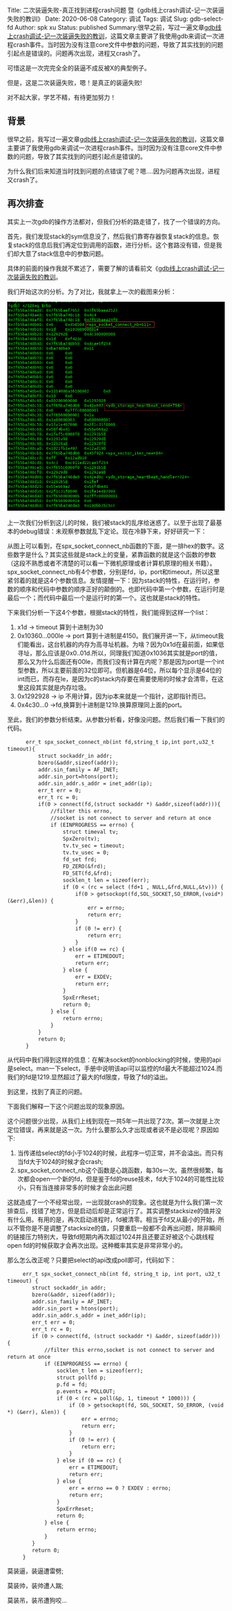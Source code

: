 Title: 二次装逼失败-真正找到进程crash问题 暨《gdb线上crash调试-记一次装逼失败的教训》
Date: 2020-06-08
Category: 调试
Tags: 调试
Slug: gdb-select-fd
Author: spk xu
Status: published
Summary:很早之前，写过一遍文章[gdb线上crash调试-记一次装逼失败的教训]({filename}../gdb-stacksize/2017-06-27-gdb-stacksize.md)，这篇文章主要讲了我使用gdb来调试一次进程crash事件。当时因为没有注意core文件中参数的问题，导致了其实找到的问题引起点是错误的。问题再次出现，进程又crash了。

可惜这是一次完完全全的装逼不成反被X的典型例子。

但是，这是二次装逼失败，嗯！是真正的装逼失败!

对不起大家，学艺不精，有待更加努力！ 

## 背景
很早之前，我写过一遍文章[gdb线上crash调试-记一次装逼失败的教训]({filename}../gdb-stacksize/2017-06-27-gdb-stacksize.md)，这篇文章主要讲了我使用gdb来调试一次进程crash事件。当时因为没有注意core文件中参数的问题，导致了其实找到的问题引起点是错误的。

为什么我们后来知道当时找到问题的点错误了呢？嗯....因为问题再次出现，进程又crash了。

## 再次排查
其实上一次gdb的操作方法都对，但我们分析的路走错了，找了一个错误的方向。

首先，我们发现stack的sym信息没了，然后我们靠寄存器恢复stack的信息。恢复stack的信息后我们再定位到调用的函数，进行分析。这个套路没有错，但是我们却大意了stack信息中的参数问题。

具体的前面的操作我就不累述了，需要了解的请看前文《[gdb线上crash调试-记一次装逼失败的教训]({filename}../gdb-stacksize/2017-06-27-gdb-stacksize.md)。

我们开始这次的分析。为了对比，我就拿上一次的截图来分析：

![图片](4.png)

上一次我们分析到这儿的时候，我们被stack的乱序给迷惑了。以至于出现了最基本的debug错误：未观察参数就乱下定论。现在冷静下来，好好研究一下：

从图上可以看到，在spx_socket_connect_nb函数的下面，是一排hex的数字。这些数字是什么？其实这些就是stack上的变量，紧靠函数的就是这个函数的参数（这段不熟悉或者不清楚的可以看一下微机原理或者计算机原理的相关书籍）。spx_socket_connect_nb有4个参数，分别是fd，ip，port和timeout，所以这里紧邻着的就是这4个参数信息。友情提醒一下：因为stack的特性，在运行时，参数的顺序和代码中参数的顺序正好的颠倒的。也即代码中第一个参数，在运行时是最后一个；而代码中最后一个是运行时的第一个。这也就是stack的特性。

下来我们分析一下这4个参数，根据stack的特性，我们能得到这样一个list：
	 
1. x1d -> timeout 算到十进制为30
2. 0x10360...000le -> port 算到十进制是4150。我们展开讲一下，从timeout我们能看出，这台机器的内存为高寻址机器。为啥？因为0x1d在最前面，如果低寻址，那么应该是0x0..01d.所以，同理我们知道0x1036其实就是port的值，那么又为什么后面还有00le，而我们没有计算在内呢？那是因为port是一个int型参数，所以主要前面的32位即可。但机器是64位，所以每个显示是64位的int而已，而存在le，是因为c的stack内存要在需要使用的时候才会清零，在这里这段其实就是内存垃圾。
3. 0x1292928 -> ip 不用计算，因为ip本来就是一个指针，这即指针而已。
4. 0x4c30...0 ->fd,换算到十进制是1219.换算原理同上面的port。
    
至此，我们的参数分析结束。从参数分析看，好像没问题。然后我们看一下我们的代码。

		
		  err_t spx_socket_connect_nb(int fd,string_t ip,int port,u32_t timeout){  
		      struct sockaddr_in addr;  
		      bzero(&addr,sizeof(addr));  
		      addr.sin_family = AF_INET;  
		      addr.sin_port=htons(port);  
		      addr.sin_addr.s_addr = inet_addr(ip);  
		      err_t err = 0;  
		      err_t rc = 0;  
		      if(0 > connect(fd,(struct sockaddr *) &addr,sizeof(addr))){  
		          //filter this errno,  
		          //socket is not connect to server and return at once  
		          if (EINPROGRESS == errno) {  
		              struct timeval tv;  
		              SpxZero(tv);  
		              tv.tv_sec = timeout;  
		              tv.tv_usec = 0;  
		              fd_set frd;  
		              FD_ZERO(&frd);  
		              FD_SET(fd,&frd);  
		              socklen_t len = sizeof(err);  
		              if (0 < (rc = select (fd+1 , NULL,&frd,NULL,&tv))) {  
		                  if(0 > getsockopt(fd,SOL_SOCKET,SO_ERROR,(void*)(&err),&len)) {  
		                      err = errno;  
		                      return err;  
		                  }  
		                  if (0 != err) {  
		                      return err;  
		                  }  
		              } else if(0 == rc) {  
		                  err = ETIMEDOUT;  
		                  return err;  
		              } else {  
		                  err = EXDEV;  
		                  return err;  
		              }  
		              SpxErrReset;  
		              return 0;  
		          } else {  
		              return errno;  
		          }  
		      }  
		      return 0;  
		  }

从代码中我们得到这样的信息：在解决socket的nonblocking的时候，使用的api是select。man一下select，手册中说明该api可以监控的fd最大不能超过1024.而我们的fd是1219.显然超过了最大的fd限度，导致了fd的溢出。

到这里，找到了真正的问题。

下面我们解释一下这个问题出现的现象原因。

这个问题很少出现，从我们上线到现在一共5年一共出现了2次。第一次就是上次定位错误，再来就是这一次。为什么要那么久才出现或者说不是必现呢？原因如下:

1. 当传递给select的fd小于1024的时候，此程序一切正常，并不会溢出。而只有当fd大于1024的时候才会crash;
2. spx_socket_connect_nb这个函数是心跳函数，每30s一次。虽然很频繁，每次都会open一个新的fd，但是鉴于fd的reuse技术，fd大于1024的可能性比较小，只有当连接非常多的时候才会出此问题

这就造成了一个不经常出现，一出现就crash的现象。这也就是为什么我们第一次排查后，找错了地方，但是启动后却是正常运行了。其实调整stacksize的值并没有什么用。有用的是，再次启动进程时，fd被清零。相当于fd又从最小的开始，所以不管你是不是调整了stacksize的值，只要重启一般都不会再出问题，除非瞬间的链接压力特别大，导致fd短期内再次超过1024并且还要正好被这个心跳线程open fd的时候获取才会再次出现。这种概率其实是非常非常小的。

那么怎么改正呢？只要把select的api改成poll即可，代码如下：

		
		 err_t spx_socket_connect_nb(int fd, string_t ip, int port, u32_t timeout) {  
		    struct sockaddr_in addr;  
		    bzero(&addr, sizeof(addr));  
		    addr.sin_family = AF_INET;  
		    addr.sin_port = htons(port);  
		    addr.sin_addr.s_addr = inet_addr(ip);  
		    err_t err = 0;  
		    err_t rc = 0;  
		    if (0 > connect(fd, (struct sockaddr *) &addr, sizeof(addr))) {  
		        //filter this errno,socket is not connect to server and return at once  
		        if (EINPROGRESS == errno) {  
		            socklen_t len = sizeof(err);  
		            struct pollfd p;  
		            p.fd = fd;  
		            p.events = POLLOUT;  
		            if (0 < (rc = poll(&p, 1, timeout * 1000))) {  
		                if (0 > getsockopt(fd, SOL_SOCKET, SO_ERROR, (void *) (&err), &len)) {  
		                    err = errno;  
		                    return err;  
		                }  
		                if (0 != err) {  
		                    return err;  
		                }  
		            } else if (0 == rc) {  
		                err = ETIMEDOUT;  
		                return err;  
		            } else {  
		                err = errno == 0 ? EXDEV : errno;  
		                return err;  
		            }  
		            SpxErrReset;  
		            return 0;  
		        } else {  
		            return errno;  
		        }  
		    }  
		    return 0;  
		 }

莫装逼，装逼遭雷劈;  

莫装帅，装帅遭人踹;  

莫装吊，装吊遭狗咬…